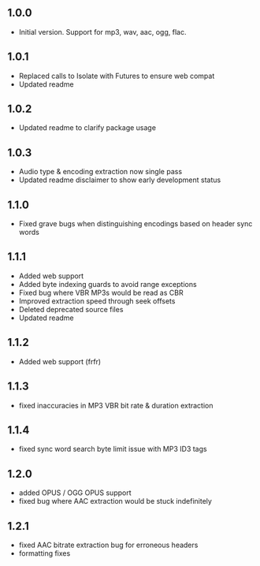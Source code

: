## 1.0.0
- Initial version. Support for mp3, wav, aac, ogg, flac.

## 1.0.1
- Replaced calls to Isolate with Futures to ensure web compat
- Updated readme

## 1.0.2
- Updated readme to clarify package usage

## 1.0.3
- Audio type & encoding extraction now single pass
- Updated readme disclaimer to show early development status

## 1.1.0
- Fixed grave bugs when distinguishing encodings based on header sync words

## 1.1.1
- Added web support
- Added byte indexing guards to avoid range exceptions
- Fixed bug where VBR MP3s would be read as CBR
- Improved extraction speed through seek offsets
- Deleted deprecated source files
- Updated readme

## 1.1.2
- Added web support (frfr)

## 1.1.3
- fixed inaccuracies in MP3 VBR bit rate & duration extraction

## 1.1.4
- fixed sync word search byte limit issue with MP3 ID3 tags

## 1.2.0
- added OPUS / OGG OPUS support
- fixed bug where AAC extraction would be stuck indefinitely

## 1.2.1
- fixed AAC bitrate extraction bug for erroneous headers
- formatting fixes

